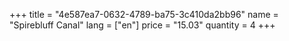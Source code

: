 +++
title = "4e587ea7-0632-4789-ba75-3c410da2bb96"
name = "Spirebluff Canal"
lang = ["en"]
price = "15.03"
quantity = 4
+++
